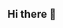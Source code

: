 ## Hi there 👋

<!--https://roadmap.sh/card/tall/6768bb3370129741a8ab7c1a?variant=dark&roadmaps=frontend%2Cbackend%2Cfull-stack%2Cgit-github
**PedrFernandz/PedrFernandz** is a ✨ _special_ ✨ repository because its `README.md` (this file) appears on your GitHub profile.

Here are some ideas to get you started:

- 🔭 I’m currently working on ...
- 🌱 I’m currently learning ...
- 👯 I’m looking to collaborate on ...
- 🤔 I’m looking for help with ...
- 💬 Ask me about ...
- 📫 How to reach me: ...
- 😄 Pronouns: ...
- ⚡ Fun fact: ...
-->

